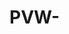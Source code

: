 # PVW-<XXXX> <TITLE>

<Rationale and/or important implementation decisions>

## Review checklist

- [ ] This MR is implemented according to the specifications as described in: (PVW-{XXXX} | CAP-{XXXX})
    - verification date: {DD-MM-YYYY}
- [ ] This MR implements all tests as specified
- [ ] The specifications are updated according to any potential insights that came to light during development
- [ ] The code actually does what the author intends
- [ ] The code adheres to our guidelines and general best practices
- [ ] The code is readable for other members of the team (and potentially the general public)
- [ ] There are sufficient tests, the tests are useful for the MR and actually test what they intend to test
- [ ] All relevant documentation impacted by the changes in this MR is updated correctly.
    See the [documentation](./documentation) folder, however most importantly for third parties:
    - [documentation/relying-party.md](./documentation/relying-party.md)
- [ ] Relevant input for the Release Notes is documented in the "Additional information" field of the Jira ticket, think of:
    - API changes
    - Configuration changes
    - Upgrade instructions
- [ ] This MR does not contain commits with code or commit messages that contain any of the following
    - Personal information
    - Copyrighted files or data
    - Secrets or internal identifiers such as hostnames, project IDs, etc
    - Sensitive internal details that are not yet ready for publication
    - Other unexpected, strange or inappropriate things
